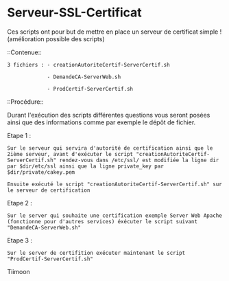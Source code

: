 # Serveur-SSL-Certificat



Ces scripts ont pour but de mettre en place un serveur de certificat simple ! (amélioration possible des scripts)



::Contenue::

    3 fichiers : - creationAutoriteCertif-ServerCertif.sh

                 - DemandeCA-ServerWeb.sh

                 - ProdCertif-ServerCertif.sh

::Procédure::


Durant l'exécution des scripts différentes questions vous seront posées ainsi que des informations comme par exemple le dépôt de fichier.


Etape 1 :


    Sur le serveur qui servira d'autorité de certification ainsi que le 2ième serveur, avant d'exécuter le script "creationAutoriteCertif-ServerCertif.sh" rendez-vous dans /etc/ssl/ est modifiée la ligne dir par $dir/etc/ssl ainsi que la ligne private_key par $dir/private/cakey.pem

    Ensuite exécuté le script "creationAutoriteCertif-ServerCertif.sh" sur le serveur de certification

    

Etape 2 :

    Sur le server qui souhaite une certification exemple Server Web Apache (fonctionne pour d'autres services) éxécuter le script suivant "DemandeCA-ServerWeb.sh" 


Etape 3 :

    Sur le server de certifition exécuter maintenant le script "ProdCertif-ServerCertif.sh"
    
Tiimoon


